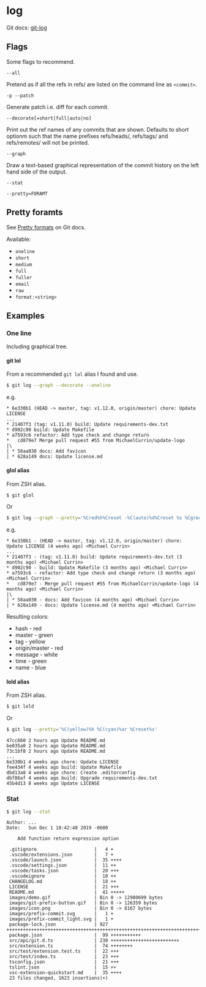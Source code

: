 # log

Git docs: [git-log](https://git-scm.com/docs/git-log)

## Flags

Some flags to recommend.

```
--all
```

Pretend as if all the refs in refs/ are listed on the command line as
`<commit>`.

```
-p --patch
```

Generate patch i.e. diff for each commit.

```
--decorate[=short|full|auto|no]
```
Print out the ref names of any commits that are shown. Defaults to
short optionm such that the name prefixes refs/heads/, refs/tags/ and
refs/remotes/ will not be printed.

```
--graph
```

Draw a text-based graphical representation of the commit history on
the left hand side of the output.

```
--stat
```

```
--pretty=FORAMT
```

## Pretty foramts

See [Pretty formats](https://git-scm.com/docs/pretty-formats) on Git docs.

Available: 
- `oneline`
- `short`
- `medium`
- `full`
- `fuller`
- `email`
- `raw`
- `format:<string>`

## Examples

### One line

Including graphical tree.

#### git lol

From a recommended `git lol` alias I found and use.

```sh
$ git log --graph --decorate --oneline
```

e.g.

```
* 6e330b1 (HEAD -> master, tag: v1.12.0, origin/master) chore: Update LICENSE
...
* 21407f3 (tag: v1.11.0) build: Update requirements-dev.txt
* d902c90 build: Update Makefile
* a7593c6 refactor: Add type check and change return
*   cd879e7 Merge pull request #55 from MichaelCurrin/update-logo
|\
| * 58aa030 docs: Add favicon
| * 628a149 docs: Update license.md
```

#### glol alias 

From ZSH alias.

```sh
$ git glol
```

Or

```sh
$ git log --graph --pretty='%Cred%h%Creset -%C(auto)%d%Creset %s %Cgreen(%cr) %C(bold blue)<%an>%Creset'
```

e.g.

```
* 6e330b1 - (HEAD -> master, tag: v1.12.0, origin/master) chore: Update LICENSE (4 weeks ago) <Michael Currin>
...
* 21407f3 - (tag: v1.11.0) build: Update requirements-dev.txt (3 months ago) <Michael Currin>
* d902c90 - build: Update Makefile (3 months ago) <Michael Currin>
* a7593c6 - refactor: Add type check and change return (3 months ago) <Michael Currin>
*   cd879e7 - Merge pull request #55 from MichaelCurrin/update-logo (4 months ago) <Michael Currin>
|\
| * 58aa030 - docs: Add favicon (4 months ago) <Michael Currin>
| * 628a149 - docs: Update license.md (4 months ago) <Michael Currin>
```

Resulting colors:

- hash - red
- master - green
- tag - yellow
- origin/master - red
- message - white
- time - green
- name - blue

#### lold alias

From ZSH alias.

```sh
$ git lold
```

Or

```sh
$ git log --pretty='%C(yellow)%h %C(cyan)%ar %Creset%s'
```

```
47cc660 2 hours ago Update README.md
be035a0 2 hours ago Update README.md
73c1bf8 2 hours ago Update README.md
...
6e330b1 4 weeks ago chore: Update LICENSE
fee434f 4 weeks ago build: Update Makefile
dbd13a8 4 weeks ago chore: Create .editorconfig
dbf86af 4 weeks ago build: Upgrade requirements-dev.txt
45b4d13 8 weeks ago Update LICENSE
```

### Stat

```sh
$ git log --stat
```
```
Author: ...
Date:   Sun Dec 1 18:42:48 2019 -0600

    Add function return expression option

 .gitignore                     |   4 +
 .vscode/extensions.json        |   7 +
 .vscode/launch.json            |  35 ++++
 .vscode/settings.json          |  11 ++
 .vscode/tasks.json             |  20 +++
 .vscodeignore                  |  10 ++
 CHANGELOG.md                   |  18 ++
 LICENSE                        |  21 +++
 README.md                      |  41 +++++
 images/demo.gif                | Bin 0 -> 12980699 bytes
 images/git-prefix-button.gif   | Bin 0 -> 126359 bytes
 images/icon.png                | Bin 0 -> 8167 bytes
 images/prefix-commit.svg       |   1 +
 images/prefix-commit_light.svg |   1 +
 package-lock.json              | 927 +++++++++++++++++++++++++++++++++++++++++++++++++++++++++++++++++++++++++++++++++++++++++++++++
 package.json                   |  99 +++++++++++
 src/api/git.d.ts               | 238 +++++++++++++++++++++++++
 src/extension.ts               |  74 ++++++++
 src/test/extension.test.ts     |  22 +++
 src/test/index.ts              |  23 +++
 tsconfig.json                  |  21 +++
 tslint.json                    |  15 ++
 vsc-extension-quickstart.md    |  35 ++++
 23 files changed, 1623 insertions(+)
```
